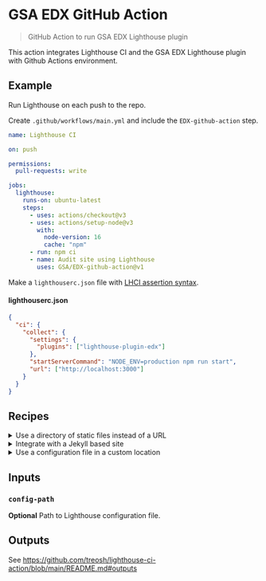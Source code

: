 # GSA EDX GitHub Action

> GitHub Action to run GSA EDX Lighthouse plugin

This action integrates Lighthouse CI and the GSA EDX Lighthouse plugin with Github Actions environment.

## Example

Run Lighthouse on each push to the repo.

Create `.github/workflows/main.yml` and include the `EDX-github-action` step.

```yml
name: Lighthouse CI

on: push

permissions:
  pull-requests: write

jobs:
  lighthouse:
    runs-on: ubuntu-latest
    steps:
      - uses: actions/checkout@v3
      - uses: actions/setup-node@v3
        with:
          node-version: 16
          cache: "npm"
      - run: npm ci
      - name: Audit site using Lighthouse
        uses: GSA/EDX-github-action@v1
```

Make a `lighthouserc.json` file with [LHCI assertion syntax](https://github.com/GoogleChrome/lighthouse-ci/blob/master/docs/configuration.md).

#### lighthouserc.json

```json
{
  "ci": {
    "collect": {
      "settings": {
        "plugins": ["lighthouse-plugin-edx"]
      },
      "startServerCommand": "NODE_ENV=production npm run start",
      "url": ["http://localhost:3000"]
    }
  }
}
```

## Recipes

<details>
 <summary>Use a directory of static files instead of a URL</summary><br>

Create `.github/workflows/main.yml` and identify a `lighthouserc` file with `configPath`.

#### main.yml

```yml
name: Lighthouse CI

on: push

permissions:
  pull-requests: write

jobs:
  lighthouse:
    runs-on: ubuntu-latest
    steps:
      - uses: actions/checkout@v3
      - uses: actions/setup-node@v3
        with:
          node-version: 16
          cache: "npm"
      - run: npm ci
      - run: npm run build
      - name: Audit site using Lighthouse
        uses: GSA/EDX-github-action@v1
```

Make a `lighthouserc.json` file with [LHCI assertion syntax](https://github.com/GoogleChrome/lighthouse-ci/blob/master/docs/configuration.md).

#### lighthouserc.json

```json
{
  "ci": {
    "collect": {
      "settings": {
        "plugins": ["lighthouse-plugin-edx"]
      },
      "staticDistDir": "./_site"
    }
  }
}
```

</details>

<details>
 <summary>Integrate with a Jekyll based site</summary><br>

Create `.github/workflows/main.yml`:

#### main.yml

```yml
name: Lighthouse CI

on: push

permissions:
  pull-requests: write

jobs:
  lighthouse:
    runs-on: ubuntu-latest
    steps:
      - uses: actions/checkout@v3
      - uses: ruby/setup-ruby@v1
        with:
          ruby-version: "2.7"
          bundler-cache: true
      - name: Audit site using Lighthouse
        uses: GSA/EDX-github-action@v1
```

Make a `lighthouserc.json` file with [LHCI assertion syntax](https://github.com/GoogleChrome/lighthouse-ci/blob/master/docs/configuration.md).

#### lighthouserc.json

```json
{
  "ci": {
    "collect": {
      "settings": {
        "plugins": ["lighthouse-plugin-edx"]
      },
      "startServerCommand": "bundle exec jekyll serve",
      "url": ["http://localhost:4000"]
    }
  }
}
```

</details>

<details>
 <summary>Use a configuration file in a custom location</summary><br>

Create `.github/workflows/main.yml`:

#### main.yml

```yml
name: Lighthouse CI

on: push

permissions:
  pull-requests: write

jobs:
  lighthouse:
    runs-on: ubuntu-latest
    steps:
      - uses: actions/checkout@v3
      - name: Audit site using Lighthouse
        uses: GSA/EDX-github-action@v1
        with:
          config-path: "./some/dir/lighthouserc.json"
```

Make a `lighthouserc.json` file with [LHCI assertion syntax](https://github.com/GoogleChrome/lighthouse-ci/blob/master/docs/configuration.md).

#### lighthouserc.json

```json
{
  "ci": {
    "collect": {
      "settings": {
        "plugins": ["lighthouse-plugin-edx"]
      },
      "url": ["http://localhost:4000"]
    }
  }
}
```

</details>

## Inputs

### `config-path`

**Optional** Path to Lighthouse configuration file.

## Outputs

See https://github.com/treosh/lighthouse-ci-action/blob/main/README.md#outputs
